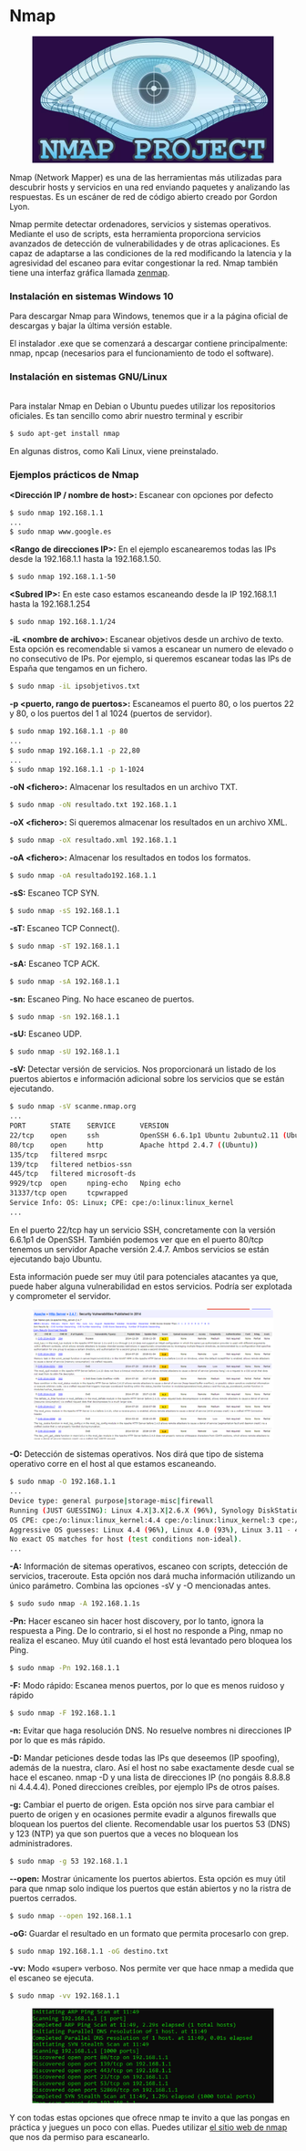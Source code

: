 # Nmap

<figure><img src="../../../.gitbook/assets/image (9) (1).png" alt=""><figcaption></figcaption></figure>

Nmap (Network Mapper) es una de las herramientas más utilizadas para descubrir hosts y servicios en una red enviando paquetes y analizando las respuestas. Es un escáner de red de código abierto creado por Gordon Lyon.

Nmap permite detectar ordenadores, servicios y sistemas operativos. Mediante el uso de scripts, esta herramienta proporciona servicios avanzados de detección de vulnerabilidades y de otras aplicaciones. Es capaz de adaptarse a las condiciones de la red modificando la latencia y la agresividad del escaneo para evitar congestionar la red. Nmap también tiene una interfaz gráfica llamada [zenmap](https://nmap.org/zenmap/).

### Instalación en sistemas Windows 10

Para descargar Nmap para Windows, tenemos que ir a la página oficial de descargas y bajar la última versión estable.

El instalador .exe que se comenzará a descargar contiene principalmente: nmap, npcap (necesarios para el funcionamiento de todo el software).

### Instalación en sistemas GNU/Linux

\
Para instalar Nmap en Debian o Ubuntu puedes utilizar los repositorios oficiales. Es tan sencillo como abrir nuestro terminal y escribir

```bash
$ sudo apt-get install nmap 
```

En algunas distros, como Kali Linux, viene preinstalado.

### Ejemplos prácticos de Nmap

**\<Dirección IP / nombre de host>:** Escanear con opciones por defecto

```bash
$ sudo nmap 192.168.1.1
...
$ sudo nmap www.google.es
```

**\<Rango de direcciones IP>:** En el ejemplo escanearemos todas las IPs desde la 192.168.1.1 hasta la 192.168.1.50.

```bash
$ sudo nmap 192.168.1.1-50
```

**\<Subred IP>:**  En este caso estamos escaneando desde la IP 192.168.1.1 hasta la 192.168.1.254

```bash
$ sudo nmap 192.168.1.1/24
```

**-iL \<nombre de archivo>:** Escanear objetivos desde un archivo de texto. Esta opción es recomendable si vamos a escanear un numero de elevado o no consecutivo de IPs. Por ejemplo, si queremos escanear todas las IPs de España que tengamos en un fichero.

```bash
$ sudo nmap -iL ipsobjetivos.txt
```

**-p \<puerto, rango de puertos>:** Escaneamos el puerto 80, o los puertos 22 y 80, o los puertos del 1 al 1024 (puertos de servidor).

```bash
$ sudo nmap 192.168.1.1 -p 80
...
$ sudo nmap 192.168.1.1 -p 22,80
...
$ sudo nmap 192.168.1.1 -p 1-1024
```

**-oN \<fichero>:** Almacenar los resultados en un archivo TXT.

```bash
$ sudo nmap -oN resultado.txt 192.168.1.1
```

**-oX \<fichero>:** Si queremos almacenar los resultados en un archivo XML.

```bash
$ sudo nmap -oX resultado.xml 192.168.1.1
```

**-oA \<fichero>:** Almacenar los resultados en todos los formatos.

```bash
$ sudo nmap -oA resultado192.168.1.1
```

**-sS:** Escaneo TCP SYN.

```bash
$ sudo nmap -sS 192.168.1.1
```

**-sT:** Escaneo TCP Connect().

```bash
$ sudo nmap -sT 192.168.1.1
```

**-sA:** Escaneo TCP ACK.

```bash
$ sudo nmap -sA 192.168.1.1
```

**-sn:** Escaneo Ping. No hace escaneo de puertos.

```bash
$ sudo nmap -sn 192.168.1.1
```

**-sU:** Escaneo UDP.

```bash
$ sudo nmap -sU 192.168.1.1
```

**-sV:** Detectar versión de servicios. Nos proporcionará un listado de los puertos abiertos e información adicional sobre los servicios que se están ejecutando.

```bash
$ sudo nmap -sV scanme.nmap.org
...
PORT      STATE    SERVICE      VERSION
22/tcp    open     ssh          OpenSSH 6.6.1p1 Ubuntu 2ubuntu2.11 (Ubuntu Linux; protocol 2.0)
80/tcp    open     http         Apache httpd 2.4.7 ((Ubuntu))
135/tcp   filtered msrpc
139/tcp   filtered netbios-ssn
445/tcp   filtered microsoft-ds
9929/tcp  open     nping-echo   Nping echo
31337/tcp open     tcpwrapped
Service Info: OS: Linux; CPE: cpe:/o:linux:linux_kernel
...
```

En el puerto 22/tcp hay un servicio SSH, concretamente con la versión 6.6.1p1 de OpenSSH. También podemos ver que en el puerto 80/tcp tenemos un servidor Apache versión 2.4.7. Ambos servicios se están ejecutando bajo Ubuntu.

Esta información puede ser muy útil para potenciales atacantes ya que, puede haber alguna vulnerabilidad en estos servicios. Podría ser explotada y comprometer el servidor.

<figure><img src="../../../.gitbook/assets/image (15).png" alt=""><figcaption></figcaption></figure>

**-O:** Detección de sistemas operativos. Nos dirá que tipo de sistema operativo corre en el host al que estamos escaneando.

```bash
$ sudo nmap -O 192.168.1.1
...
Device type: general purpose|storage-misc|firewall
Running (JUST GUESSING): Linux 4.X|3.X|2.6.X (96%), Synology DiskStation Manager 5.X (87%), WatchGuard Fireware 11.X (87%)
OS CPE: cpe:/o:linux:linux_kernel:4.4 cpe:/o:linux:linux_kernel:3 cpe:/o:linux:linux_kernel:2.6.32 cpe:/o:linux:linux_kernel cpe:/a:synology:diskstation_manager:5.1 cpe:/o:watchguard:fireware:11.8
Aggressive OS guesses: Linux 4.4 (96%), Linux 4.0 (93%), Linux 3.11 - 4.1 (92%), Linux 2.6.32 (92%), Linux 3.10 - 3.12 (92%), Linux 2.6.32 or 3.10 (91%), Linux 2.6.32 - 2.6.35 (90%), Linux 3.13 (90%), Linux 2.6.32 - 2.6.39 (90%), Linux 3.10 - 4.2 (89%)
No exact OS matches for host (test conditions non-ideal).
...
```

**-A:** Información de sitemas operativos, escaneo con scripts, detección de servicios, traceroute. Esta opción nos dará mucha información utilizando un único parámetro. Combina las opciones -sV y -O mencionadas antes.

```bash
$ sudo sudo nmap -A 192.168.1.1s
```

**-Pn:** Hacer escaneo sin hacer host discovery, por lo tanto, ignora la respuesta a Ping. De lo contrario, si el host no responde a Ping, nmap no realiza el escaneo. Muy útil cuando el host está levantado pero bloquea los Ping.

```bash
$ sudo nmap -Pn 192.168.1.1
```

**-F:** Modo rápido: Escanea menos puertos, por lo que es menos ruidoso y rápido

```bash
$ sudo nmap -F 192.168.1.1
```

**-n:** Evitar que haga resolución DNS. No resuelve nombres ni direcciones IP por lo que es más rápido.

**-D:** Mandar peticiones desde todas las IPs que deseemos (IP spoofing), además de la nuestra, claro. Así el host no sabe exactamente desde cual se hace el escaneo. nmap -D y una lista de direcciones IP (no pongáis 8.8.8.8 ni 4.4.4.4). Poned direcciones creíbles, por ejemplo IPs de otros países.

**-g:** Cambiar el puerto de origen. Esta opción nos sirve para cambiar el puerto de origen y en ocasiones permite evadir a algunos firewalls que bloquean los puertos del cliente. Recomendable usar los puertos 53 (DNS) y 123 (NTP) ya que son puertos que a veces no bloquean los administradores.

```bash
$ sudo nmap -g 53 192.168.1.1
```

**--open:** Mostrar únicamente los puertos abiertos. Esta opción es muy útil para que nmap solo indique los puertos que están abiertos y no la ristra de puertos cerrados.

```bash
$ sudo nmap --open 192.168.1.1
```

**-oG:** Guardar el resultado en un formato que permita procesarlo con grep.

```bash
$ sudo nmap 192.168.1.1 -oG destino.txt
```

**-vv:** Modo «super» verboso. Nos permite ver que hace nmap a medida que el escaneo se ejecuta.

```bash
$ sudo nmap -vv 192.168.1.1
```

<figure><img src="../../../.gitbook/assets/image (9) (2).png" alt=""><figcaption></figcaption></figure>

Y con todas estas opciones que ofrece nmap te invito a que las pongas en práctica y juegues un poco con ellas. Puedes utilizar [el sitio web de nmap](http://scanme.nmap.org/) que nos da permiso para escanearlo.

